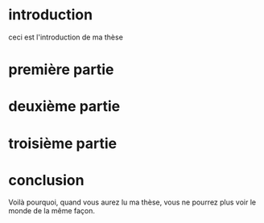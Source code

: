 # introduction

ceci est l'introduction de ma thèse

# première partie

# deuxième partie

# troisième partie

# conclusion

Voilà pourquoi, quand vous aurez lu ma thèse, vous ne pourrez plus voir le monde de la même façon.


